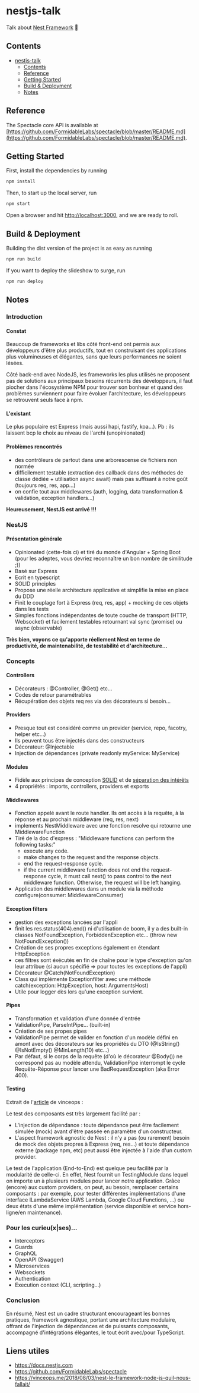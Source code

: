 # nestjs-talk

Talk about [Nest Framework](https://nestjs.com) 🚀

## Contents

- [nestjs-talk](#nestjs-talk)
  - [Contents](#contents)
  - [Reference](#reference)
  - [Getting Started](#getting-started)
  - [Build & Deployment](#build--deployment)
  - [Notes](#notes)

## Reference

The Spectacle core API is available at [https://github.com/FormidableLabs/spectacle/blob/master/README.md](https://github.com/FormidableLabs/spectacle/blob/master/README.md).

## Getting Started

First, install the dependencies by running

```bash
npm install
```

Then, to start up the local server, run

```bash
npm start
```

Open a browser and hit [http://localhost:3000](http://localhost:3000), and we are ready to roll.

## Build & Deployment

Building the dist version of the project is as easy as running

```bash
npm run build
```

If you want to deploy the slideshow to surge, run

```bash
npm run deploy
```

## Notes

### Introduction

#### Constat

Beaucoup de frameworks et libs côté front-end ont permis aux développeurs d'être plus productifs, tout en construisant des applications plus volumineuses et élégantes, sans que leurs performances ne soient lésées.

Côté back-end avec NodeJS, les frameworks les plus utilisés ne proposent pas de solutions aux principaux besoins récurrents des développeurs, il faut piocher dans l'écosystème NPM pour trouver son bonheur et quand des problèmes surviennent pour faire évoluer l'architecture, les développeurs se retrouvent seuls face à npm.

#### L'existant

Le plus populaire est Express (mais aussi hapi, fastify, koa...). Pb : ils laissent bcp le choix au niveau de l'archi (unopinionated)

#### Problèmes rencontrés

- des contrôleurs de partout dans une arborescense de fichiers non normée
- difficilement testable (extraction des callback dans des méthodes de classe dédiée + utilisation async await) mais pas suffisant à notre goût (toujours req, res, app...)
- on confie tout aux middlewares (auth, logging, data transformation & validation, exception handlers...)

**Heureusement, NestJS est arrivé !!!**

### NestJS

#### Présentation générale

- Opinionated (cette-fois ci) et tiré du monde d'Angular + Spring Boot (pour les adeptes, vous devriez reconnaître un bon nombre de similitude ;))
- Basé sur Express
- Ecrit en typescript
- SOLID principles
- Propose une réelle architecture applicative et simplifie la mise en place du DDD
- Finit le couplage fort à Express (req, res, app) + mocking de ces objets dans les tests
- Simples fonctions indépendantes de toute couche de transport (HTTP, Websocket) et facilement testables retournant val sync (promise) ou async (observable)

**Très bien, voyons ce qu'apporte réellement Nest en terme de productivité, de maintenabilité, de testabilité et d'architecture...**

### Concepts

#### Controllers

- Décorateurs : @Controller, @Get() etc...
- Codes de retour paramétrables
- Récupération des objets req res via des décorateurs si besoin...

#### Providers

- Presque tout est considéré comme un provider (service, repo, facotry, helper etc...)
- Ils peuvent tous être injectés dans des constructeurs
- Décorateur: @Injectable
- Injection de dépendances (private readonly myService: MyService)

#### Modules

- Fidèle aux principes de conception [SOLID](https://en.wikipedia.org/wiki/SOLID) et de [séparation des intérêts](https://en.wikipedia.org/wiki/Separation_of_concerns)
- 4 propriétés : imports, controllers, providers et exports

#### Middlewares

- Fonction appelé avant le route handler. Ils ont accès à la requête, à la réponse et au prochain middleware (req, res, next)
- implements NestMiddleware avec une fonction resolve qui retourne une MiddlewareFunction
- Tiré de la doc d'express : "Middleware functions can perform the following tasks:"
  - execute any code.
  - make changes to the request and the response objects.
  - end the request-response cycle.
  - if the current middleware function does not end the request-response cycle, it must call next() to pass control to the next middleware function. Otherwise, the request will be left hanging.
- Application des middlewares dans un module via la méthode configure(consumer: MiddlewareConsumer)

#### Exception filters

- gestion des exceptions lancées par l'appli
- finit les res.status(404).end() ni d'utilisation de boom, il y a des built-in classes NotFoundException, ForbiddenException etc... (throw new NotFoundException())
- Création de ses propres exceptions également en étendant HttpException
- ces filtres sont éxécutés en fin de chaîne pour le type d'exception qu'on leur attribue (si aucun spécifié => pour toutes les exceptions de l'appli)
- Décorateur @Catch(NotFoundException)
- Class qui implémente Exceptionfilter avec une méthode catch(exception: HttpException, host: ArgumentsHost)
- Utile pour logger dès lors qu'une exception survient.

#### Pipes

- Transformation et validation d'une donnée d'entrée
- ValidationPipe, ParseIntPipe... (built-in)
- Création de ses propes pipes
- ValidationPipe permet de valider en fonction d'un modèle défini en amont avec des décorateurs sur les propriétés du DTO (@IsString() @IsNotEmpty() @MinLength(10) etc...)
- Par défaut, si le corps de la requête (d'où le décorateur @Body()) ne correspond pas au modèle attendu, ValidationPipe interrompt le cycle Requête-Réponse pour lancer une BadRequestException (aka Error 400).

#### Testing

Extrait de l'[article](https://vinceops.me/2018/08/03/nest-le-framework-node-js-quil-nous-fallait/#introduction) de vinceops :

Le test des composants est très largement facilité par :

- L'injection de dépendance : toute dépendance peut être facilement simulée (mock) avant d'être passée en paramètre d'un constructeur.
- L'aspect framework agnostic de Nest : il n'y a pas (ou rarement) besoin de mock des objets propres à Express (req, res...) et toute dépendance externe (package npm, etc) peut aussi être injectée à l'aide d'un custom provider.

Le test de l'application (End-to-End) est quelque peu facilité par la modularité de celle-ci. En effet, Nest fournit un TestingModule dans lequel on importe un à plusieurs modules pour lancer notre application.
Grâce (encore) aux custom providers, on peut, au besoin, remplacer certains composants : par exemple, pour tester différentes implémentations d'une interface ILambdaService (AWS Lambda, Google Cloud Functions, ...) ou deux états d'une même implémentation (service disponible et service hors-ligne/en maintenance).

### Pour les curieu(x|ses)...

- Interceptors
- Guards
- GraphQL
- OpenAPI (Swagger)
- Microservices
- Websockets
- Authentication
- Execution context (CLI, scripting...)

### Conclusion

En résumé, Nest est un cadre structurant encourageant les bonnes pratiques, framework agnostique, portant une architecture modulaire, offrant de l'injection de dépendances et de puissants composants, accompagné d'intégrations élégantes, le tout écrit avec/pour TypeScript.

## Liens utiles

- https://docs.nestjs.com
- https://github.com/FormidableLabs/spectacle
- https://vinceops.me/2018/08/03/nest-le-framework-node-js-quil-nous-fallait/
